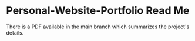 # Personal-Website-Portfolio Read Me

There is a PDF available in the main branch which summarizes the project's details.
